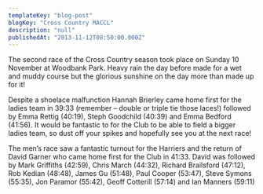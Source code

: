 ```yaml
---
templateKey: "blog-post"
blogKey: "Cross Country MACCL"
description: "null"
publishedAt: "2013-11-12T08:50:00.000Z"
---
```

The second race of the Cross Country season took place on Sunday 10 November at Woodbank Park. Heavy rain the day before made for a wet and muddy course but the glorious sunshine on the day more than made up for it!

Despite a shoelace malfunction Hannah Brierley came home first for the ladies team in 39:33 (remember – double or triple tie those laces!) followed by Emma Rettig (40:19), Steph Goodchild (40:39) and Emma Bedford (41:56). It would be fantastic to for the Club to be able to field a bigger ladies team, so dust off your spikes and hopefully see you at the next race!

The men’s race saw a fantastic turnout for the Harriers and the return of David Garner who came home first for the Club in 41:33. David was followed by Mark Griffiths (42:59), Chris March (44:32), Richard Brailsford (47:12), Rob Kedian (48:48), James Gu (51:48), Paul Cooper (53:47), Steve Symons (55:35), Jon Paramor (55:42), Geoff Cotterill (57:14) and Ian Manners (59:11)
